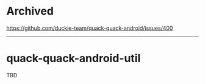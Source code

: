 # Archived

https://github.com/duckie-team/quack-quack-android/issues/400

---

# quack-quack-android-util

TBD
